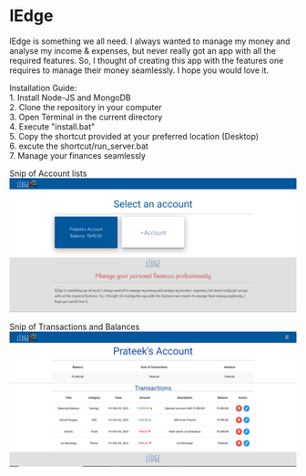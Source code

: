 # lEdge
lEdge is something we all need. I always wanted to manage my money and analyse my income & expenses, but never really got an app with all the required features. So, I thought of creating this app with the features one requires to manage their money seamlessly. I hope you would love it.

Installation Guide: <br/>
        1. Install Node-JS and MongoDB<br/>
        2. Clone the repository in your computer<br/>
        3. Open Terminal in the current directory<br/>
        4. Execute "install.bat"<br/>
        5. Copy the shortcut provided at your preferred location (Desktop)<br/>
        6. excute the shortcut/run_server.bat<br/>
        7. Manage your finances seamlessly

Snip of Account lists
![Account](screenshots/Account.png)

Snip of Transactions and Balances
![Ledger](screenshots/Ledger.png)




